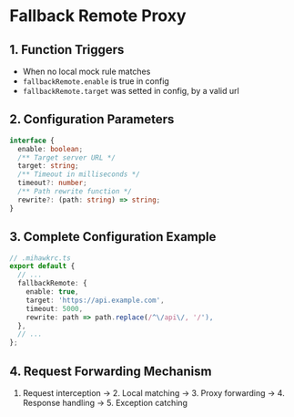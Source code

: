 # Fallback Remote Proxy

## 1. Function Triggers

- When no local mock rule matches
- `fallbackRemote.enable` is true in config
- `fallbackRemote.target` was setted in config, by a valid url

## 2. Configuration Parameters

```ts
interface {
  enable: boolean;
  /** Target server URL */
  target: string;
  /** Timeout in milliseconds */
  timeout?: number;
  /** Path rewrite function */
  rewrite?: (path: string) => string;
}
```

## 3. Complete Configuration Example

```ts
// .mihawkrc.ts
export default {
  // ...
  fallbackRemote: {
    enable: true,
    target: 'https://api.example.com',
    timeout: 5000,
    rewrite: path => path.replace(/^\/api\/, '/'),
  },
  // ...
};
```

## 4. Request Forwarding Mechanism

1. Request interception -> 2. Local matching -> 3. Proxy forwarding -> 4. Response handling -> 5. Exception catching
